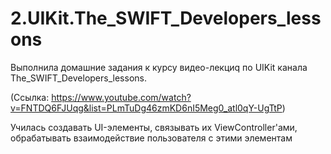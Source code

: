 # 2.UIKit.The_SWIFT_Developers_lessons
Выполнила домашние задания к курсу видео-лекциq по UIKit канала The_SWIFT_Developers_lessons.

(Ссылка: https://www.youtube.com/watch?v=FNTDQ6FJUqg&list=PLmTuDg46zmKD6nI5Meg0_atl0qY-UgTtP)

Училась создавать UI-элементы, связывать их ViewController'ами, обрабатывать взаимодействие пользователя с этими элементам
